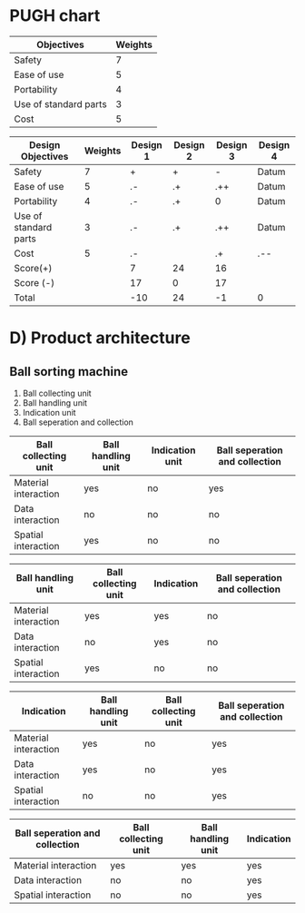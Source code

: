 # PUGH chart

|Objectives|	Weights|
|----------|-----------|
|Safety|	7|
|Ease of use	|5|
|Portability|	4|
|Use of standard parts|	3|
|Cost|	5|



|Design Objectives|	Weights	|Design 1|	Design 2|	Design 3|	Design 4|
|------------------|-----------|--------|-------------|------------------|-----------------|
|Safety	|7	| +	| +	|-	|Datum|
|Ease of use	|5	|.-	|.+	|.++	|Datum|
|Portability	|4	|.-	|.+	|0	|Datum|
|Use of standard parts	|3|	.-|	.+|	.++|	Datum|
|Cost|5|	.-|	|.+	|.--	|Datum|
|Score(+)|      	|7	|24	|16|	|
|Score (-)|		|17	|0	|17|	|
|Total	|	|-10	|24	|-1	|0|




# D) Product architecture
## Ball sorting machine

1. Ball collecting unit
2. Ball handling unit
3. Indication unit
4. Ball seperation and collection

|Ball collecting unit| Ball handling unit| Indication unit |Ball seperation and collection|
|--------------------|-------------------|------------|-------------------|
|Material interaction|yes|no|yes|
|Data interaction |no| no|no|
|Spatial interaction |yes| no|no|

 




|Ball handling unit| Ball collecting unit| Indication|Ball seperation and collection|
|------------------|--------------------|----------|-------------------|
|Material interaction| yes|yes|no|
|Data interaction|no|yes|no|
|Spatial interaction|yes|no|no|





|Indication|Ball handling unit|Ball collecting unit|Ball seperation and collection|
|----------|------------------|--------------------|-------------------|
|Material interaction|yes|no|yes|
|Data interaction|yes|no|yes|
|Spatial interaction|no|no|yes|



|Ball seperation and collection|Ball collecting unit| Ball handling unit| Indication |
|------------------------------|---------------------|-------------------|------------|
|Material interaction|yes|yes|yes|
|Data interaction|no|no|yes|
|Spatial interaction|no|no|yes|
